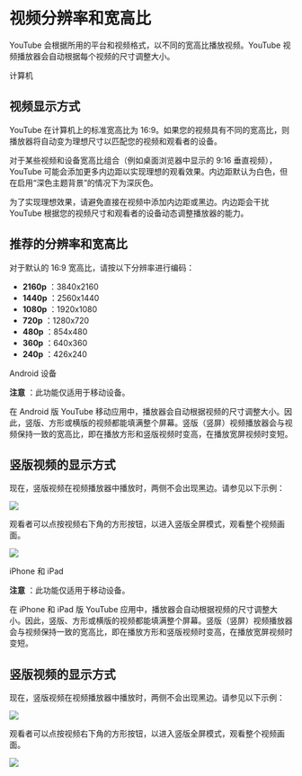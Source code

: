 # 视频分辨率和宽高比

YouTube 会根据所用的平台和视频格式，以不同的宽高比播放视频。YouTube 视频播放器会自动根据每个视频的尺寸调整大小。

计算机 

## 视频显示方式

YouTube 在计算机上的标准宽高比为 16:9。如果您的视频具有不同的宽高比，则播放器将自动变为理想尺寸以匹配您的视频和观看者的设备。

对于某些视频和设备宽高比组合（例如桌面浏览器中显示的 9:16 垂直视频），YouTube 可能会添加更多内边距以实现理想的观看效果。内边距默认为白色，但在启用“深色主题背景”的情况下为深灰色。

为了实现理想效果，请避免直接在视频中添加内边距或黑边。内边距会干扰 YouTube 根据您的视频尺寸和观看者的设备动态调整播放器的能力。

## 推荐的分辨率和宽高比

对于默认的 16:9 宽高比，请按以下分辨率进行编码：

* **2160p** ：3840x2160
* **1440p** ：2560x1440
* **1080p** ：1920x1080
* **720p** ：1280x720
* **480p** ：854x480
* **360p** ：640x360
* **240p** ：426x240


Android 设备

**注意** ：此功能仅适用于移动设备。

在 Android 版 YouTube 移动应用中，播放器会自动根据视频的尺寸调整大小。因此，竖版、方形或横版的视频都能填满整个屏幕。竖版（竖屏）视频播放器会与视频保持一致的宽高比，即在播放方形和竖版视频时变高，在播放宽屏视频时变短。  

## 竖版视频的显示方式

现在，竖版视频在视频播放器中播放时，两侧不会出现黑边。请参见以下示例：

![](https://lh3.googleusercontent.com/LVxIQzQqSl9z2-LyPzm4cgAcI2vsLisOVMtlVHPL5CSEjIziCelwURAkskzfkyEEaQ=w200)

观看者可以点按视频右下角的方形按钮，以进入竖版全屏模式，观看整个视频画面。

![](https://lh3.googleusercontent.com/uXDWGrQvxc_ng7Hsn92ROCgTn-FBDEv2mfhhf92BNk21Uvhd03KL34l_poI-gAQ0ZZU=w200)

iPhone 和 iPad


**注意** ：此功能仅适用于移动设备。

在 iPhone 和 iPad 版 YouTube 应用中，播放器会自动根据视频的尺寸调整大小。因此，竖版、方形或横版的视频都能填满整个屏幕。竖版（竖屏）视频播放器会与视频保持一致的宽高比，即在播放方形和竖版视频时变高，在播放宽屏视频时变短。

## 竖版视频的显示方式

现在，竖版视频在视频播放器中播放时，两侧不会出现黑边。请参见以下示例：

![](https://lh3.googleusercontent.com/LVxIQzQqSl9z2-LyPzm4cgAcI2vsLisOVMtlVHPL5CSEjIziCelwURAkskzfkyEEaQ=w200)

观看者可以点按视频右下角的方形按钮，以进入竖版全屏模式，观看整个视频画面。

![](https://lh3.googleusercontent.com/uXDWGrQvxc_ng7Hsn92ROCgTn-FBDEv2mfhhf92BNk21Uvhd03KL34l_poI-gAQ0ZZU=w200)